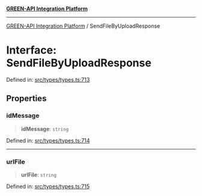 [**GREEN-API Integration Platform**](../README.md)

***

[GREEN-API Integration Platform](../globals.md) / SendFileByUploadResponse

# Interface: SendFileByUploadResponse

Defined in: [src/types/types.ts:713](https://github.com/green-api/greenapi-integration/blob/63683bb8d19b76d9e4ce6bd0a8121d8d2cf428af/src/types/types.ts#L713)

## Properties

### idMessage

> **idMessage**: `string`

Defined in: [src/types/types.ts:714](https://github.com/green-api/greenapi-integration/blob/63683bb8d19b76d9e4ce6bd0a8121d8d2cf428af/src/types/types.ts#L714)

***

### urlFile

> **urlFile**: `string`

Defined in: [src/types/types.ts:715](https://github.com/green-api/greenapi-integration/blob/63683bb8d19b76d9e4ce6bd0a8121d8d2cf428af/src/types/types.ts#L715)
